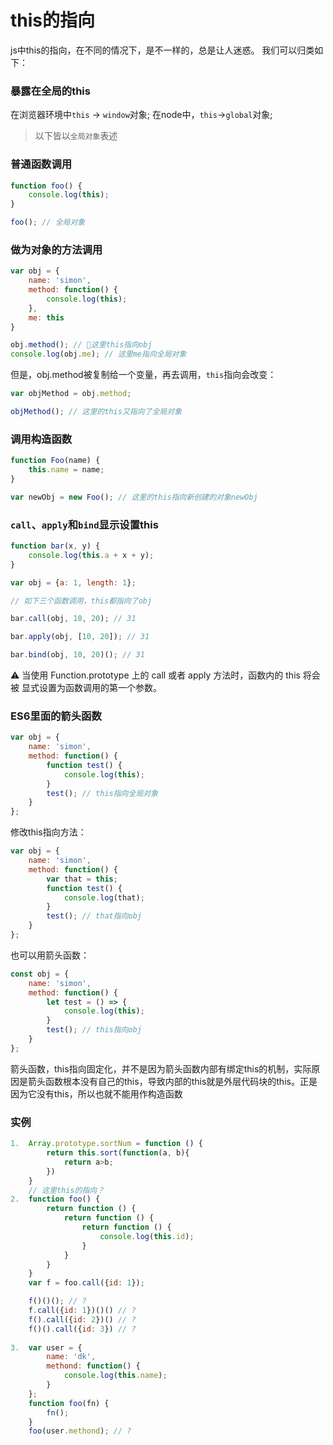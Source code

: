 # this的指向
js中this的指向，在不同的情况下，是不一样的，总是让人迷惑。
我们可以归类如下：
### 暴露在全局的this
在浏览器环境中`this` -> `window`对象; 在node中，`this`->`global`对象;
> 以下皆以`全局对象`表述
### 普通函数调用
```js
function foo() {
    console.log(this);
}

foo(); // 全局对象
```
### 做为对象的方法调用
```js
var obj = {
    name: 'simon',
    method: function() {
        console.log(this);
    },
    me: this
}

obj.method(); // 这里this指向obj
console.log(obj.me); // 这里me指向全局对象
```
但是，obj.method被复制给一个变量，再去调用，`this`指向会改变：
```js
var objMethod = obj.method;

objMethod(); // 这里的this又指向了全局对象
```
### 调用构造函数
```js
function Foo(name) {
    this.name = name;
}

var newObj = new Foo(); // 这里的this指向新创建的对象newObj
```
### `call`、`apply`和`bind`显示设置this
```js
function bar(x, y) {
    console.log(this.a + x + y);
}

var obj = {a: 1, length: 1};

// 如下三个函数调用，this都指向了obj

bar.call(obj, 10, 20); // 31

bar.apply(obj, [10, 20]); // 31

bar.bind(obj, 10, 20)(); // 31

```
⚠️ 当使用 Function.prototype 上的 call 或者 apply 方法时，函数内的 this 将会被 显式设置为函数调用的第一个参数。

### ES6里面的箭头函数
```js
var obj = {
    name: 'simon',
    method: function() {
        function test() {
            console.log(this); 
        }
        test(); // this指向全局对象
    }
};
```
修改this指向方法：
```js
var obj = {
    name: 'simon',
    method: function() {
        var that = this;
        function test() {
            console.log(that); 
        }
        test(); // that指向obj
    }
};
```
也可以用箭头函数：
```js
const obj = {
    name: 'simon',
    method: function() {
        let test = () => {
            console.log(this); 
        }
        test(); // this指向obj
    }
};
```
箭头函数，this指向固定化，并不是因为箭头函数内部有绑定this的机制，实际原因是箭头函数根本没有自己的this，导致内部的this就是外层代码块的this。正是因为它没有this，所以也就不能用作构造函数

### 实例
```js
1.  Array.prototype.sortNum = function () {
        return this.sort(function(a, b){
            return a>b;
        })     
    }    
    // 这里this的指向？
2.  function foo() {
        return function () {
            return function () {
                return function () {
                    console.log(this.id);
                }
            }
        }   
    }
    var f = foo.call({id: 1});

    f()()(); // ?
    f.call({id: 1})()() // ?
    f().call({id: 2})() // ?
    f()().call({id: 3}) // ?
    
3.  var user = {
        name: 'dk',
        methond: function() {
            console.log(this.name);	
        }
    };
    function foo(fn) {
        fn();
    }
    foo(user.methond); // ?
```
